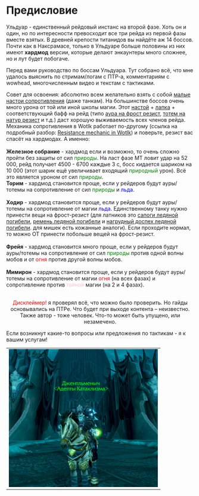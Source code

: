 # Предисловие #

Ульдуар - единственный рейдовый инстанс на второй фазе. Хоть он и один, но по интересности превосходит все три рейда из первой фазы вместе взятых. В древней крепости титанидов вы найдёте аж 14 боссов. Почти как в Наксрамасе, только в Ульдуаре больше половины из них имеют **хардмод** версии, которые делают энкаунтеры много сложнее, но и лут будет побогаче.

Перед вами руководство по боссам Ульдуара. Тут собрано всё, что мне удалось выяснить по стримам/логам с ПТР-а, комментариям с wowhead, многочисленным видео и текстам с тактиками. 

Совет для освоения: абсолютно всем желательно взять с собой [малые настои сопротивления](https://www.wowhead.com/wotlk/ru/item=44939) (даже танкам). На большинстве боссов очень много урона от той или иной школы магии. Этот [настой](https://www.wowhead.com/wotlk/ru/item=44939) + [лапка](https://www.wowhead.com/wotlk/ru/spell=48470) + соответствующий бафф на рейд (типо [аура на фрост резист](https://www.wowhead.com/wotlk/ru/spell=48945), [тотем на натур резист](https://www.wowhead.com/wotlk/ru/spell=58749) и т.д.) даст хорошую выживаемость всех членов рейда. Механика сопротивления в Wotlk работает по-другому (ссылка на подробный разбор: [Resistance mechanic in Wotlk](https://www.mmo-champion.com/threads/678418-Magic-Resistances-at-lvl-80)) и поверьте, резист вас спасёт на хардмодах. А именно: <br> <br>
 **Железное собрание** - хардмод если и возможно, то очень сложно пройти без защиты от сил <span style="color:green">природы</span>. На ласт фазе МТ ловит удар на 52 000, рейд получает 4500 - 6700 каждые 3 с, босс кидается шариком на 10 000 (этот шарик ещё увеличивает входящий <span style="color:green">природный</span> урон). Всё это является уроном от сил <span style="color:green">природы</span>.<br>
 **Торим** - хардмод становится проще, если у рейдеров будут ауры/тотемы на сопротивление от сил <span style="color:green">природы</span> и <span style="color:blue">льда</span>. <br> <br>
 **Ходир** - хардмод становится проще, если у рейдеров будут ауры/тотемы на сопротивление от магии <span style="color:blue">льда</span>. Единственному танку нужно принести вещи на фрост-резист (для латников это [сапоги ледяной погибели](https://www.wowhead.com/wotlk/ru/item=43588), [ремень ледяной погибели](https://www.wowhead.com/wotlk/ru/item=43587) и [нагрудный доспех ледяной погибели](https://www.wowhead.com/wotlk/ru/item=43586). для мишек есть кожанные аналоги). Если проходите нормал, то можно ОТ принести побольше вещей на фрост-резист. <br> <br>
 **Фрейя** - хардмод становится много проще, если у рейдеров будут ауры/тотемы на сопротивление от сил <span style="color:green">природы</span> против одной волны мобов и от <span style="color: red">огня</span> против другой волны мобов.  <br> <br>
 **Мимирон** - хардмод становится проще, если у рейдеров будут ауры/тотемы на сопротивление от магии <span style="color: red">огня</span> (на всех фазах) и сопротивление против <span style="color:pink">тайной</span> магии (на 2 и 4 фазах). <br> <br>

<p align="center">
  <span style="color: red"> Дисклеймер! </span> я проверял всё, что можно было проверить. Но гайды основывались на ПТРе. Что будет при выходе контента – неизвестно. Также автор - тоже человек. Что-то может быть упущено, или незамечено. 
 
 Если возникнут какие-то вопросы или предложения по тактикам - я к вашим услугам!
</p>

||
|:---:|
|![Я](/img/пробный1.jpg)|
